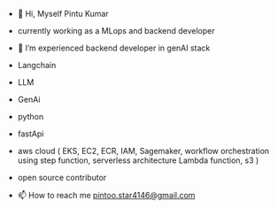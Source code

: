 - 👋 Hi, Myself Pintu Kumar
- currently working as a MLops and backend developer

- 🌱 I’m experienced backend developer in genAI stack
- Langchain
- LLM
- GenAi
- python 
- fastApi
- aws cloud ( EKS, EC2, ECR, IAM, Sagemaker, workflow orchestration using step function,  serverless architecture Lambda function, s3 )
-  open source contributor
- 📫 How to reach me pintoo.star4146@gmail.com

<!---
pintu4146/pintu4146 is a ✨ special ✨ repository because its `README.md` (this file) appears on your GitHub profile.
You can click the Preview link to take a look at your changes.
--->
